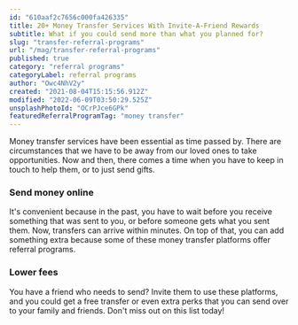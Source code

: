 ```yaml
---
id: "610aaf2c7656c000fa426335"
title: 20+ Money Transfer Services With Invite-A-Friend Rewards
subtitle: What if you could send more than what you planned for?
slug: "transfer-referral-programs"
url: "/mag/transfer-referral-programs"
published: true
category: "referral programs"
categoryLabel: referral programs
author: "Owc4NhV2y"
created: "2021-08-04T15:15:56.912Z"
modified: "2022-06-09T03:50:29.525Z"
unsplashPhotoId: "OCrPJce6GPk"
featuredReferralProgramTag: "money transfer"
---
```

Money transfer services have been essential as time passed by. There are circumstances that we have to be away from our loved ones to take opportunities. Now and then, there comes a time when you have to keep in touch to help them, or to just send gifts.

### **Send money online**

It's convenient because in the past, you have to wait before you receive something that was sent to you, or before someone gets what you sent them. Now, transfers can arrive within minutes. On top of that, you can add something extra because some of these money transfer platforms offer referral programs.

### **Lower fees**

You have a friend who needs to send? Invite them to use these platforms, and you could get a free transfer or even extra perks that you can send over to your family and friends. Don't miss out on this list today!